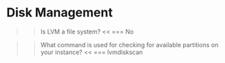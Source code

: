 # Disk Management

>> Is LVM  a file system? <<
=== No

>> What command is used for checking for available partitions on your instance? <<
=== lvmdiskscan